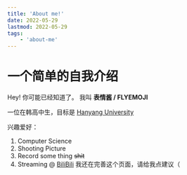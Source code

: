 ```yaml
---
title: 'About me!'
date: 2022-05-29
lastmod: 2022-05-29
tags:
    - 'about-me'
---
```


# 一个简单的自我介绍
Hey! 你可能已经知道了。
我叫 **表情酱 / FLYEMOJI**

一位在韩高中生，目标是 [Hanyang University](https://www.hanyang.ac.kr)

兴趣爱好：
1. Computer Science
2. Shooting Picture
3. Record some thing ~~shit~~
4. Streaming @ [BiliBili](https://live.bilibili.com/22217120)
我还在完善这个页面，请给我点建议（
